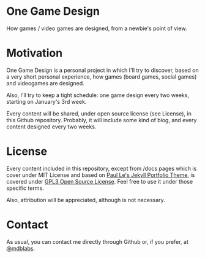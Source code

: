 # One Game Design
How games / video games are designed, from a newbie's point of view.

# Motivation

One Game Design is a personal project in which I'll try to discover, based on a very short personal experience, how games (board games, social games) and videogames are designed. 

Also, I'll try to keep a tight schedule: one game design every two weeks, starting on January's 3rd week.

Every content will be shared, under open source license (see License), in this Github repository. Probably, it will include some kind of blog, and every content designed every two weeks.

# License

Every content included in this repository, except from /docs pages which is cover under MIT License and based on [Paul Le's Jekyll Portfolio Theme](https://github.com/LeNPaul/portfolio-jekyll-theme), is covered under [GPL3 Open Source License](https://www.gnu.org/licenses/gpl-3.0.en.html). Feel free to use it under those specific terms. 

Also, attribution will be appreciated, although is not necessary.

# Contact

As usual, you can contact me directly through Github or, if you prefer, at [@mdblabs](https://www.twitter.com/mdblabs).


